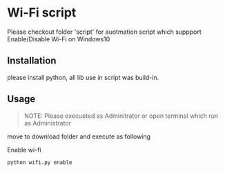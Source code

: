 # Wi-Fi script
Please checkout folder 'script' for auotmation script which suppport Enable/Disable Wi-Fi on Windows10

## Installation
please install python, all lib use in script was build-in.

## Usage
> NOTE: Please execueted as Adminitrator or open terminal which run as Administrator

move to download folder and execute as following

Enable wi-fi
```
python wifi.py enable
```
